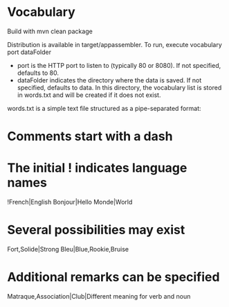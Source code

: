 # Vocabulary

Build with mvn clean package

Distribution is available in target/appassembler. To run, execute vocabulary port dataFolder
- port is the HTTP port to listen to (typically 80 or 8080). If not specified, defaults to 80.
- dataFolder indicates the directory where the data is saved. If not specified, defaults to data. In this directory, the vocabulary list is stored in words.txt and will be created if it does not exist.

words.txt is a simple text file structured as a pipe-separated format:

 # Comments start with a dash
 # The initial ! indicates language names
 !French|English
 Bonjour|Hello
 Monde|World
 
 # Several possibilities may exist
 Fort,Solide|Strong
 Bleu|Blue,Rookie,Bruise
 
 # Additional remarks can be specified
 Matraque,Association|Club|Different meaning for verb and noun
